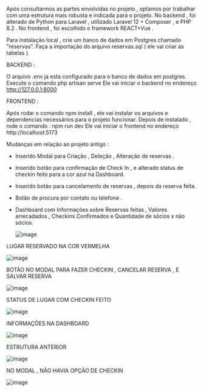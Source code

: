 Após consultarmos as partes envolvidas no projeto , optamos por trabalhar com uma estrutura mais robusta e indicada para o projeto.
No backend , foi alterado de Python para Laravel , utilizado Laravel 12 + Composer , e PHP 8.2 .
No frontend , foi escolhido o framework REACT+Vue .

Para instalação local , crie um banco de dados em Postgres chamado "reservas".
Faça a importação do arquivo reservas.sql ( ele vai criar as tabelas ).


BACKEND :

 O arquivo .env ja esta configurado para o banco de dados em postgres. 
Execute o comando php artisan serve 
Ele vai iniciar o backend no endereço http://127.0.0.1:8000

FRONTEND :

Após rodar o comando npm install  , ele vai instalar os arquivos e dependencias necessários para o projeto funcionar.
Depois de instalado , rode o comando :
npm run dev 
Ele vai iniciar o frontend no endereço http://localhost:5173 

Mudanças em relação ao projeto antigo :
- Inserido Modal para Criação , Deleção , Alteração de reservas .
- Inserido botão para confirmação de Check In , e alterado status de checkin feito para a cor azul na Dashboard.
- Inserido botão para cancelamento de reservas , depois da reserva feita.
- Botão de procura por contato ou telefone .
- Dashboard com Informações sobre Reservas feitas , Valores arrecadados , Checkins Confirmados e Quantidade de sócios x não sócios.


  ![image](https://github.com/user-attachments/assets/a2cb62b7-5a9a-47c4-af66-6c6ae07362af)

  

LUGAR RESERVADO NA COR VERMELHA

![image](https://github.com/user-attachments/assets/d6a09c27-bdcb-42c1-b774-9aca099750c5)


BOTÃO NO MODAL PARA FAZER CHECKIN , CANCELAR RESERVA , E SALVAR RESERVA

![image](https://github.com/user-attachments/assets/35e78a7f-e099-4d9b-b1c8-6ff9cc0bfb69)



STATUS DE LUGAR COM CHECKIN FEITO

![image](https://github.com/user-attachments/assets/af11755b-ea49-4888-87e9-9fa6a8062fde)


INFORMAÇÕES NA DASHBOARD


![image](https://github.com/user-attachments/assets/34ac4468-d598-4190-8e61-e61f862c3dd9)























ESTRUTURA ANTERIOR

![image](https://github.com/user-attachments/assets/c12b8984-f670-4b23-b63d-de9f47bab29e)




NO MODAL , NÃO HAVIA OPÇÃO DE CHECKIN 

![image](https://github.com/user-attachments/assets/33bfc5be-af18-405b-8793-141ee051b115)











